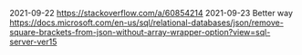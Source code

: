 2021-09-22
https://stackoverflow.com/a/60854214
2021-09-23
Better way
https://docs.microsoft.com/en-us/sql/relational-databases/json/remove-square-brackets-from-json-without-array-wrapper-option?view=sql-server-ver15